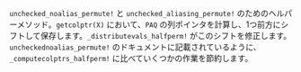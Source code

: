 `unchecked_noalias_permute!` と `unchecked_aliasing_permute!` のためのヘルパーメソッド。`getcolptr(X)` において、`PAQ` の列ポインタを計算し、1つ前方にシフトして保存します。`_distributevals_halfperm!` がこのシフトを修正します。`uncheckednoalias_permute!` のドキュメントに記載されているように、`_computecolptrs_halfperm!` に比べていくつかの作業を節約します。
